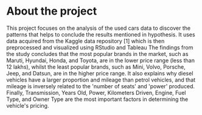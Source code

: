 # About the project
This project focuses on the analysis of the used cars data to discover the patterns that helps to conclude the results mentioned in hypothesis. It uses data acquired from the Kaggle data repository [1] which is then preprocessed and visualized using RStudio  and Tableau The findings from the study concludes that the most popular brands in the market, such as Maruti, Hyundai, Honda, and Toyota, are in the lower price range (less than 12 lakhs), whilst the least popular brands, such as Mini, Volvo, Porsche, Jeep, and Datsun, are in the higher price range. It also explains why diesel vehicles have a larger proportion and mileage than petrol vehicles, and that mileage is inversely related to the 'number of seats' and 'power' produced. Finally, Transmission, Years Old, Power, Kilometers Driven, Engine, Fuel Type, and Owner Type are the most important factors in determining the vehicle's pricing.
